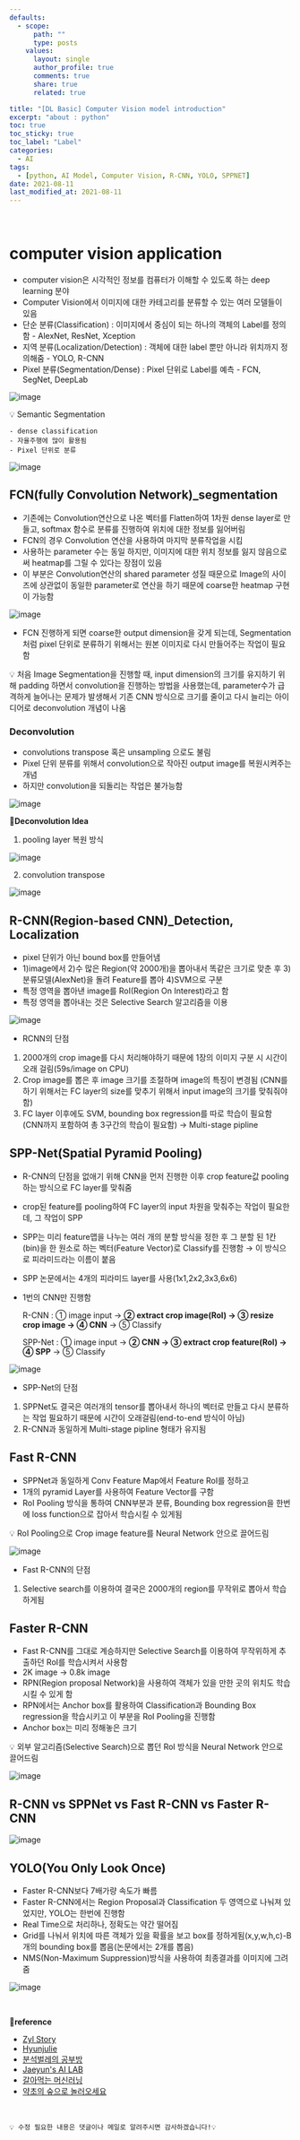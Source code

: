 ```yaml
---
defaults:
  - scope:
      path: ""
      type: posts
    values:
      layout: single
      author_profile: true
      comments: true
      share: true
      related: true

title: "[DL Basic] Computer Vision model introduction"
excerpt: "about : python"
toc: true
toc_sticky: true
toc_label: "Label"
categories:
  - AI
tags:
  - [python, AI Model, Computer Vision, R-CNN, YOLO, SPPNET]
date: 2021-08-11
last_modified_at: 2021-08-11
---
```


<br>

# computer vision application

- computer vision은 시각적인 정보를 컴퓨터가 이해할 수 있도록 하는 deep learning 분야
- Computer Vision에서 이미지에 대한 카테고리를 분류할 수 있는 여러 모델들이 있음
- 단순 분류(Classification) : 이미지에서 중심이 되는 하나의 객체의 Label를 정의함 - AlexNet, ResNet, Xception
- 지역 분류(Localization/Detection) : 객체에 대한 label 뿐만 아니라 위치까지 정의해줌 - YOLO, R-CNN
- Pixel 분류(Segmentation/Dense) : Pixel 단위로 Label를 예측 - FCN, SegNet, DeepLab

![image](https://user-images.githubusercontent.com/77658029/129435013-cedee175-0928-411d-9b78-77959cfceaf2.png)

💡 Semantic Segmentation

    - dense classification
    - 자율주행에 많이 활용됨
    - Pixel 단위로 분류

![image](https://user-images.githubusercontent.com/77658029/129435184-37e7bf82-79af-4153-9843-46e263d1ec78.png)


## FCN(fully Convolution Network)_segmentation

- 기존에는 Convolution연산으로 나온 벡터를 Flatten하여 1차원 dense layer로 만들고, softmax 함수로 분류를 진행하여 위치에 대한 정보를 잃어버림
- FCN의 경우 Convolution 연산을 사용하여 마지막 분류작업을 시킴
- 사용하는 parameter 수는 동일 하지만, 이미지에 대한 위치 정보를 잃지 않음으로써 heatmap를 그릴 수 있다는 장점이 있음
- 이 부분은 Convolution연산의 shared parameter 성질 때문으로 Image의 사이즈에 상관없이 동일한 parameter로 연산을 하기 때문에 coarse한 heatmap 구현이 가능함

![image](https://user-images.githubusercontent.com/77658029/129475920-29b019fb-2b48-4ee8-9b42-a1df7b2478d0.png)

- FCN 진행하게 되면 coarse한 output dimension을 갖게 되는데, Segmentation 처럼 pixel 단위로 분류하기 위해서는 원본 이미지로 다시 만들어주는 작업이 필요함

💡 처음 Image Segmentation을 진행할 때, input dimension의 크기를 유지하기 위해 padding 하면서 convolution을 진행하는 방법을 사용했는데, parameter수가 급격하게 늘어나는 문제가 발생해서 기존 CNN 방식으로 크기를 줄이고 다시 늘리는 아이디어로 deconvolution 개념이 나옴


### Deconvolution

- convolutions transpose 혹은 unsampling 으로도 불림
- Pixel 단위 분류를 위해서 convolution으로 작아진 output image를 복원시켜주는 개념
- 하지만 convolution을 되돌리는 작업은 불가능함

![image](https://user-images.githubusercontent.com/77658029/129476754-f4260a27-e090-428c-bb4f-ec017b235bcc.png)

**📌Deconvolution Idea**

1. pooling layer 복원 방식

![image](https://user-images.githubusercontent.com/77658029/129476872-4b33a249-8729-4110-83e5-0584e2572f0e.png)

2. convolution transpose

![image](https://user-images.githubusercontent.com/77658029/129476966-69625ad7-b232-45ab-8bdb-e8152717ab30.png)



## R-CNN(Region-based CNN)_Detection, Localization

- pixel 단위가 아닌 bound box를 만들어냄
- 1)image에서 2)수 많은 Region(약 2000개)을 뽑아내서 똑같은 크기로 맞춘 후 3)분류모델(AlexNet)을 돌려 Feature를 뽑아 4)SVM으로 구분
- 특정 영역을 뽑아낸 image를 RoI(Region On Interest)라고 함
- 특정 영역을 뽑아내는 것은 Selective Search 알고리즘을 이용


![image](https://user-images.githubusercontent.com/77658029/129477391-2d20150a-f54b-4651-9ea7-70dc5eeda8d8.png)

- RCNN의 단점

1. 2000개의 crop image를 다시 처리해야하기 때문에 1장의 이미지 구분 시 시간이 오래 걸림(59s/image on CPU)
2. Crop image를 뽑은 후 image 크기를 조절하며 image의 특징이 변경됨
(CNN를 하기 위해서는 FC layer의 size를 맞추기 위해서 input image의 크기를 맞춰줘야함)
3. FC layer 이후에도 SVM, bounding box regression를 따로 학습이 필요함(CNN까지 포함하여 총 3구간의 학습이 필요함) → Multi-stage pipline


## SPP-Net(Spatial Pyramid Pooling)

- R-CNN의 단점을 없애기 위해 CNN을 먼저 진행한 이후 crop feature값 pooling 하는 방식으로 FC layer를 맞춰줌
- crop된 feature를 pooling하여 FC layer의 input 차원을 맞춰주는 작업이 필요한데, 그 작업이 SPP
- SPP는 미리 feature맵을 나누는 여러 개의 분할 방식을 정한 후 그 분할 된 1칸(bin)을 한 원소로 하는 벡터(Feature Vector)로 Classify를 진행함 → 이 방식으로 피라미드라는 이름이 붙음
- SPP 논문에서는 4개의 피라미드 layer를 사용(1x1,2x2,3x3,6x6)
- 1번의 CNN만 진행함

    R-CNN : ① image input → **② extract crop image(RoI) → ③ resize crop image → ④ CNN** → ⑤ Classify

    SPP-Net : ① image input → **② CNN → ③ extract crop feature(RoI) → ④ SPP** → ⑤ Classify

![image](https://user-images.githubusercontent.com/77658029/129479633-4a165da2-0744-47d7-8c27-d7a734e145cc.png)

- SPP-Net의 단점

1. SPPNet도 결국은 여러개의 tensor를 뽑아내서 하나의 벡터로 만들고 다시 분류하는 작업 필요하기 때문에 시간이 오래걸림(end-to-end 방식이 아님)
2. R-CNN과 동일하게 Multi-stage pipline 형태가 유지됨

## Fast R-CNN

- SPPNet과 동일하게 Conv Feature Map에서 Feature RoI를 정하고
- 1개의 pyramid Layer를 사용하여 Feature Vector를 구함
- RoI Pooling 방식을 통하여 CNN부분과 분류, Bounding box regression을 한번에 loss function으로 잡아서 학습시킬 수 있게됨

💡 RoI Pooling으로 Crop image feature를 Neural Network 안으로 끌어드림

![image](https://user-images.githubusercontent.com/77658029/129481619-c2da7843-9fbd-418f-b52c-c9d501c03978.png)

- Fast R-CNN의 단점

1. Selective search를 이용하여 결국은 2000개의 region를 무작위로 뽑아서 학습하게됨

## Faster R-CNN

- Fast R-CNN를 그대로 계승하지만 Selective Search를 이용하여 무작위하게 추출하던 RoI를 학습시켜서 사용함
- 2K image → 0.8k image
- RPN(Region proposal Network)을 사용하여 객체가 있을 만한 곳의 위치도 학습시킬 수 있게 함
- RPN에서는 Anchor box를 활용하여 Classification과 Bounding Box regression을 학습시키고 이 부분을 RoI Pooling을 진행함
- Anchor box는 미리 정해놓은 크기

💡 외부 알고리즘(Selective Search)으로 뽑던 RoI 방식을 Neural Network 안으로 끌어드림

![image](https://user-images.githubusercontent.com/77658029/129484185-0439fe64-01bd-48ea-9ec5-b5eb73346d5d.png)


## R-CNN vs SPPNet vs Fast R-CNN vs Faster R-CNN

![image](https://user-images.githubusercontent.com/77658029/129484941-e391370d-1d31-4380-9b93-d3c4254091ee.png)

## YOLO(You Only Look Once)

- Faster R-CNN보다 7배가량 속도가 빠름
- Faster R-CNN에서는 Region Proposal과 Classification 두 영역으로 나눠져 있었지만, YOLO는 한번에 진행함
- Real Time으로 처리하나, 정확도는 약간 떨어짐 
- Grid를 나눠서 위치에 따른 객체가 있을 확률을 보고 box를 정하게됨(x,y,w,h,c)-B개의 bounding box를 뽑음(논문에서는 2개를 뽑음)
- NMS(Non-Maximum Suppression)방식을 사용하여 최종결과를 이미지에 그려줌

![image](https://user-images.githubusercontent.com/77658029/129485947-eda52b4c-6902-41bf-b9ee-acff2781d944.png)

<br>

**📌reference**
- [Zyl Story](https://medium.com/zylapp/review-of-deep-learning-algorithms-for-object-detection-c1f3d437b852)
- [Hyunjulie](https://medium.com/hyunjulie/1%ED%8E%B8-semantic-segmentation-%EC%B2%AB%EA%B1%B8%EC%9D%8C-4180367ec9cb)
- [분석벌레의 공부방](https://analysisbugs.tistory.com/104)
- [Jaeyun's AI LAB](https://m.blog.naver.com/jaeyoon_95/221785990158)
- [갈아먹는 머신러닝](https://yeomko.tistory.com/17?category=888201)
- [약초의 숲으로 놀러오세요](https://herbwood.tistory.com/10)


<br>

```
💡 수정 필요한 내용은 댓글이나 메일로 알려주시면 감사하겠습니다!💡 
```

